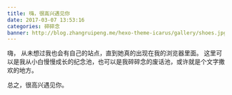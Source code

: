 ```yaml
---
title: 嗨，很高兴遇见你
date: 2017-03-07 13:53:16
categories: 碎碎念
banner: http://blog.zhangruipeng.me/hexo-theme-icarus/gallery/shoes.jpg
---
```


嗨，
从未想过我也会有自己的站点，直到她真的出现在我的浏览器里面。
这里可以是我从小白慢慢成长的纪念池，也可以是我碎碎念的废话池，或许就是个文字撒欢的地方。

总之，很高兴遇见你。
